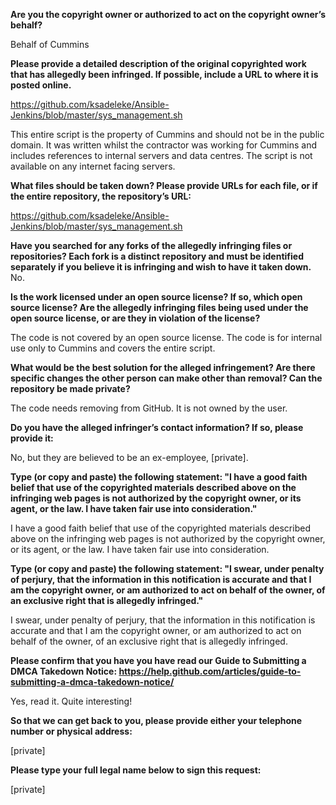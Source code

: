 **Are you the copyright owner or authorized to act on the copyright owner’s behalf?**

Behalf of Cummins

**Please provide a detailed description of the original copyrighted work that has allegedly been infringed. If possible, include a URL to where it is posted online.**

https://github.com/ksadeleke/Ansible-Jenkins/blob/master/sys_management.sh

This entire script is the property of Cummins and should not be in the public domain. It was written whilst the contractor was working for Cummins and includes references to internal servers and data centres. The script is not available on any internet facing servers.

**What files should be taken down? Please provide URLs for each file, or if the entire repository, the repository’s URL:**

https://github.com/ksadeleke/Ansible-Jenkins/blob/master/sys_management.sh

**Have you searched for any forks of the allegedly infringing files or repositories? Each fork is a distinct repository and must be identified separately if you believe it is infringing and wish to have it taken down.**  
No.

**Is the work licensed under an open source license? If so, which open source license? Are the allegedly infringing files being used under the open source license, or are they in violation of the license?**

The code is not covered by an open source license. The code is for internal use only to Cummins and covers the entire script.

**What would be the best solution for the alleged infringement? Are there specific changes the other person can make other than removal? Can the repository be made private?**

The code needs removing from GitHub. It is not owned by the user.

**Do you have the alleged infringer’s contact information? If so, please provide it:**

No, but they are believed to be an ex-employee, [private].

**Type (or copy and paste) the following statement: "I have a good faith belief that use of the copyrighted materials described above on the infringing web pages is not authorized by the copyright owner, or its agent, or the law. I have taken fair use into consideration."**

I have a good faith belief that use of the copyrighted materials described above on the infringing web pages is not authorized by the copyright owner, or its agent, or the law. I have taken fair use into consideration.

**Type (or copy and paste) the following statement: "I swear, under penalty of perjury, that the information in this notification is accurate and that I am the copyright owner, or am authorized to act on behalf of the owner, of an exclusive right that is allegedly infringed."**

I swear, under penalty of perjury, that the information in this notification is accurate and that I am the copyright owner, or am authorized to act on behalf of the owner, of an exclusive right that is allegedly infringed.

**Please confirm that you have you have read our Guide to Submitting a DMCA Takedown Notice: https://help.github.com/articles/guide-to-submitting-a-dmca-takedown-notice/**

Yes, read it. Quite interesting!

**So that we can get back to you, please provide either your telephone number or physical address:**

[private]

**Please type your full legal name below to sign this request:**

[private]
